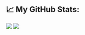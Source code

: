 <!--
**pjwmascall/pjwmascall** is a ✨ _special_ ✨ repository because its `README.md` (this file) appears on your GitHub profile.

Here are some ideas to get you started:

- 🔭 I’m currently working on ...
- 🌱 I’m currently learning ...
- 👯 I’m looking to collaborate on ...
- 🤔 I’m looking for help with ...
- 💬 Ask me about ...
- 📫 How to reach me: ...
- 😄 Pronouns: ...
- ⚡ Fun fact: ...
-->

## :chart_with_upwards_trend: My GitHub Stats:

<!--
![Top Langs](https://readme-stats-cfgj2cxdy.vercel.app/api/top-langs/?username=pjwmascall&hide=php&theme=default)
![GitHub stats](https://readme-stats-cfgj2cxdy.vercel.app/api?username=pjwmascall&count_private=true&show_icons=true&theme=default)
-->
<div>
  <a href="https://github-readme-stats.vercel.app/api/top-langs/?username=pjwmascall&hide=php&theme=default">
  <img align="left" src="https://github-readme-stats.vercel.app/api/top-langs/?username=pjwmascall&hide=php&theme=default" />
</a>
<a href="https://github-readme-stats.vercel.app/api?username=pjwmascall&theme=default">
  <img align="left" src="https://github-readme-stats.vercel.app/api?username=pjwmascall&count_private=true&show_icons=true&theme=default" />
</a>
</div>
